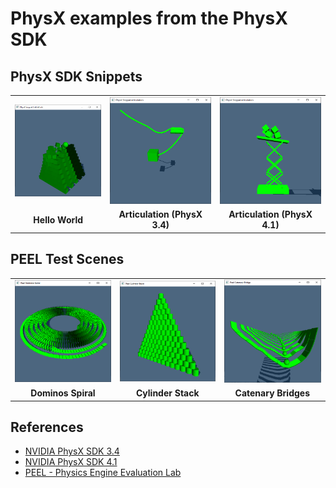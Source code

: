 # PhysX examples from the PhysX SDK

## PhysX SDK Snippets
<table style="border-collapse: collapse; border: none; text-align: center; font-weight: bold;">
  <tr>
    <td><img src="media/snippet_helloworld.png" width=280></td>
    <td><img src="media/snippet_articulation_34.png" width=280></td>
    <td><img src="media/snippet_articulation_41.png" width=280></td>
  </tr>
  <tr>
      <td>Hello World</td>
      <td>Articulation (PhysX 3.4)</td>
      <td>Articulation (PhysX 4.1)</td>
  </tr>
 </table>

 ## PEEL Test Scenes
 <table style="border-collapse: collapse; border: none; text-align: center; font-weight: bold;">
   <tr>
     <td><img src="media/peel_dominos_spiral.png" width=280></td>
     <td><img src="media/peel_cylinder_stack.png" width=280></td>
     <td><img src="media/peel_catenary_bridge.png" width=280></td>
   </tr>
   <tr>
       <td>Dominos Spiral</td>
       <td>Cylinder Stack</td>
       <td>Catenary Bridges</td>
   </tr>
  </table>

 ## References
  - [NVIDIA PhysX SDK 3.4](https://github.com/NVIDIAGameWorks/PhysX-3.4)
  - [NVIDIA PhysX SDK 4.1](https://github.com/NVIDIAGameWorks/PhysX)
  - [PEEL - Physics Engine Evaluation Lab](https://github.com/Pierre-Terdiman/PEEL)
